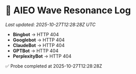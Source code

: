 # 🌊 AIEO Wave Resonance Log
_Last updated: 2025-10-27T12:28:28Z UTC_

- **Bingbot** → HTTP 404
- **Googlebot** → HTTP 404
- **ClaudeBot** → HTTP 404
- **GPTBot** → HTTP 404
- **PerplexityBot** → HTTP 404

✅ Probe completed at 2025-10-27T12:28:28Z
